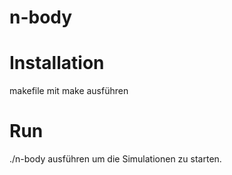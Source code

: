 # n-body
# Installation
makefile mit make ausführen
# Run
./n-body ausführen um die Simulationen zu starten.